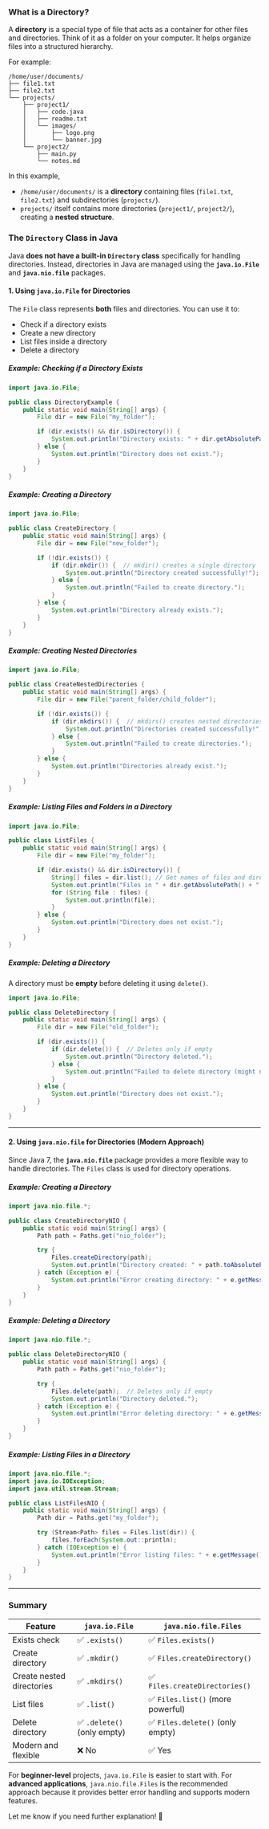 ### What is a Directory?
A **directory** is a special type of file that acts as a container for other files and directories. Think of it as a folder on your computer. It helps organize files into a structured hierarchy.

For example:
```
/home/user/documents/
├── file1.txt
├── file2.txt
└── projects/
    ├── project1/
    │   ├── code.java
    │   ├── readme.txt
    │   └── images/
    │       ├── logo.png
    │       └── banner.jpg
    └── project2/
        ├── main.py
        └── notes.md
```
In this example,
- `/home/user/documents/` is a **directory** containing files (`file1.txt`, `file2.txt`) and subdirectories (`projects/`).
- `projects/` itself contains more directories (`project1/`, `project2/`), creating a **nested structure**.

### The `Directory` Class in Java
Java **does not have a built-in `Directory` class** specifically for handling directories. Instead, directories in Java are managed using the **`java.io.File`** and **`java.nio.file`** packages.

#### 1. Using `java.io.File` for Directories
The `File` class represents **both** files and directories. You can use it to:
- Check if a directory exists
- Create a new directory
- List files inside a directory
- Delete a directory

##### Example: Checking if a Directory Exists
```java
import java.io.File;

public class DirectoryExample {
    public static void main(String[] args) {
        File dir = new File("my_folder");

        if (dir.exists() && dir.isDirectory()) {
            System.out.println("Directory exists: " + dir.getAbsolutePath());
        } else {
            System.out.println("Directory does not exist.");
        }
    }
}
```

##### Example: Creating a Directory
```java
import java.io.File;

public class CreateDirectory {
    public static void main(String[] args) {
        File dir = new File("new_folder");

        if (!dir.exists()) {
            if (dir.mkdir()) {  // mkdir() creates a single directory
                System.out.println("Directory created successfully!");
            } else {
                System.out.println("Failed to create directory.");
            }
        } else {
            System.out.println("Directory already exists.");
        }
    }
}
```

##### Example: Creating Nested Directories
```java
import java.io.File;

public class CreateNestedDirectories {
    public static void main(String[] args) {
        File dir = new File("parent_folder/child_folder");

        if (!dir.exists()) {
            if (dir.mkdirs()) {  // mkdirs() creates nested directories
                System.out.println("Directories created successfully!");
            } else {
                System.out.println("Failed to create directories.");
            }
        } else {
            System.out.println("Directories already exist.");
        }
    }
}
```

##### Example: Listing Files and Folders in a Directory
```java
import java.io.File;

public class ListFiles {
    public static void main(String[] args) {
        File dir = new File("my_folder");

        if (dir.exists() && dir.isDirectory()) {
            String[] files = dir.list(); // Get names of files and directories
            System.out.println("Files in " + dir.getAbsolutePath() + ":");
            for (String file : files) {
                System.out.println(file);
            }
        } else {
            System.out.println("Directory does not exist.");
        }
    }
}
```

##### Example: Deleting a Directory
A directory must be **empty** before deleting it using `delete()`.
```java
import java.io.File;

public class DeleteDirectory {
    public static void main(String[] args) {
        File dir = new File("old_folder");

        if (dir.exists()) {
            if (dir.delete()) {  // Deletes only if empty
                System.out.println("Directory deleted.");
            } else {
                System.out.println("Failed to delete directory (might not be empty).");
            }
        } else {
            System.out.println("Directory does not exist.");
        }
    }
}
```

---

#### 2. Using `java.nio.file` for Directories (Modern Approach)
Since Java 7, the **`java.nio.file`** package provides a more flexible way to handle directories. The `Files` class is used for directory operations.

##### Example: Creating a Directory
```java
import java.nio.file.*;

public class CreateDirectoryNIO {
    public static void main(String[] args) {
        Path path = Paths.get("nio_folder");

        try {
            Files.createDirectory(path);
            System.out.println("Directory created: " + path.toAbsolutePath());
        } catch (Exception e) {
            System.out.println("Error creating directory: " + e.getMessage());
        }
    }
}
```

##### Example: Deleting a Directory
```java
import java.nio.file.*;

public class DeleteDirectoryNIO {
    public static void main(String[] args) {
        Path path = Paths.get("nio_folder");

        try {
            Files.delete(path);  // Deletes only if empty
            System.out.println("Directory deleted.");
        } catch (Exception e) {
            System.out.println("Error deleting directory: " + e.getMessage());
        }
    }
}
```

##### Example: Listing Files in a Directory
```java
import java.nio.file.*;
import java.io.IOException;
import java.util.stream.Stream;

public class ListFilesNIO {
    public static void main(String[] args) {
        Path dir = Paths.get("my_folder");

        try (Stream<Path> files = Files.list(dir)) {
            files.forEach(System.out::println);
        } catch (IOException e) {
            System.out.println("Error listing files: " + e.getMessage());
        }
    }
}
```

---

### Summary
| Feature        | `java.io.File` | `java.nio.file.Files` |
|---------------|---------------|-----------------------|
| Exists check  | ✅ `.exists()` | ✅ `Files.exists()`  |
| Create directory | ✅ `.mkdir()` | ✅ `Files.createDirectory()` |
| Create nested directories | ✅ `.mkdirs()` | ✅ `Files.createDirectories()` |
| List files    | ✅ `.list()` | ✅ `Files.list()` (more powerful) |
| Delete directory | ✅ `.delete()` (only empty) | ✅ `Files.delete()` (only empty) |
| Modern and flexible | ❌ No | ✅ Yes |

For **beginner-level** projects, `java.io.File` is easier to start with. For **advanced applications**, `java.nio.file.Files` is the recommended approach because it provides better error handling and supports modern features.

Let me know if you need further explanation! 🚀